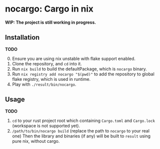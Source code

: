# nocargo: Cargo in nix

**WIP: The project is still working in progress.**

## Installation

**TODO**

0. Ensure you are using nix unstable with flake support enabled.
1. Clone the repository, and `cd` into it.
2. Run `nix build` to build the defaultPackage, which is `nocargo` binary.
3. Run `nix registry add nocargo "$(pwd)"` to add the repository to global flake registry, which is used in runtime.
4. Play with `./result/bin/nocargo`.

## Usage

**TODO**

1. `cd` to your rust project root which containing `Cargo.toml` and `Cargo.lock` (workspace is not supported yet).
2. `/path/to/bin/nocargo build` (replace the path to `nocargo` to your real one)
   Then the library and binaries (if any) will be built to `result` using pure nix, without cargo.
